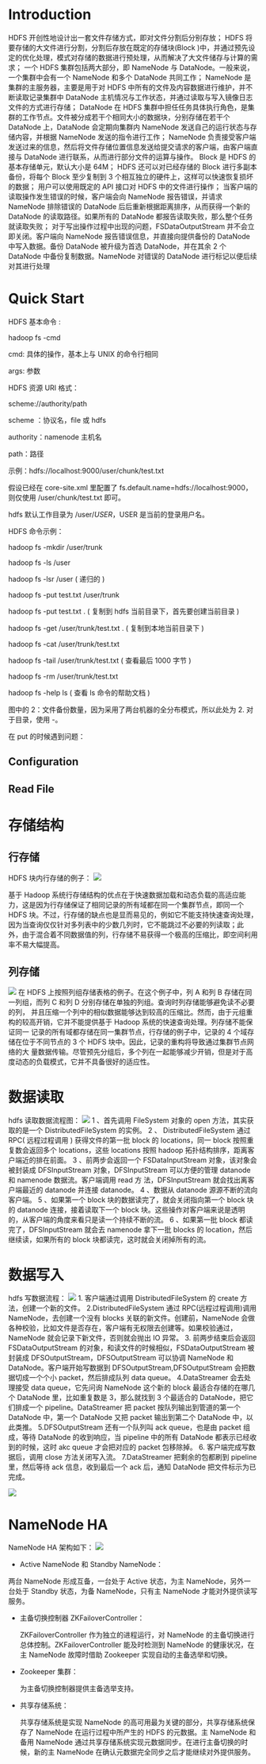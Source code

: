 # Introduction

HDFS 开创性地设计出一套文件存储方式，即对文件分割后分别存放； HDFS 将要存储的大文件进行分割，分割后存放在既定的存储块(Block )中，并通过预先设定的优化处理，模式对存储的数据进行预处理，从而解决了大文件储存与计算的需求； 一个 HDFS 集群包括两大部分，即 NameNode 与 DataNode。一般来说，一个集群中会有一个 NameNode 和多个 DataNode 共同工作； NameNode 是集群的主服务器，主要是用于对 HDFS 中所有的文件及内容数据进行维护，并不断读取记录集群中 DataNode 主机情况与工作状态，并通过读取与写入镜像日志文件的方式进行存储； DataNode 在 HDFS 集群中担任任务具体执行角色，是集群的工作节点。文件被分成若干个相同大小的数据块，分别存储在若干个 DataNode 上，DataNode 会定期向集群内 NameNode 发送自己的运行状态与存储内容，并根据 NameNode 发送的指令进行工作； NameNode 负责接受客户端发送过来的信息，然后将文件存储位置信息发送给提交请求的客户端，由客户端直接与 DataNode 进行联系，从而进行部分文件的运算与操作。 Block 是 HDFS 的基本存储单元，默认大小是 64M； HDFS 还可以对已经存储的 Block 进行多副本备份，将每个 Block 至少复制到 3 个相互独立的硬件上，这样可以快速恢复损坏的数据； 用户可以使用既定的 API 接口对 HDFS 中的文件进行操作； 当客户端的读取操作发生错误的时候，客户端会向 NameNode 报告错误，并请求 NameNode 排除错误的 DataNode 后后重新根据距离排序，从而获得一个新的 DataNode 的读取路径。如果所有的 DataNode 都报告读取失败，那么整个任务就读取失败； 对于写出操作过程中出现的问题，FSDataOutputStream 并不会立即关闭。客户端向 NameNode 报告错误信息，并直接向提供备份的 DataNode 中写入数据。备份 DataNode 被升级为首选 DataNode，并在其余 2 个 DataNode 中备份复制数据。NameNode 对错误的 DataNode 进行标记以便后续对其进行处理

# Quick Start

HDFS 基本命令 :

hadoop fs -cmd

cmd: 具体的操作，基本上与 UNIX 的命令行相同

args: 参数

HDFS 资源 URI 格式：

scheme://authority/path

scheme ：协议名，file 或 hdfs

authority：namenode 主机名

path：路径

示例：hdfs://localhost:9000/user/chunk/test.txt

假设已经在 core-site.xml 里配置了 fs.default.name=hdfs://localhost:9000，则仅使用 /user/chunk/test.txt 即可。

hdfs 默认工作目录为 /user/$USER，$USER 是当前的登录用户名。

HDFS 命令示例：

hadoop fs -mkdir /user/trunk

hadoop fs -ls /user

hadoop fs -lsr /user ( 递归的 )

hadoop fs -put test.txt /user/trunk

hadoop fs -put test.txt . ( 复制到 hdfs 当前目录下，首先要创建当前目录 )

hadoop fs -get /user/trunk/test.txt . ( 复制到本地当前目录下 )

hadoop fs -cat /user/trunk/test.txt

hadoop fs -tail /user/trunk/test.txt ( 查看最后 1000 字节 )

hadoop fs -rm /user/trunk/test.txt

hadoop fs -help ls ( 查看 ls 命令的帮助文档 )

图中的 2：文件备份数量，因为采用了两台机器的全分布模式，所以此处为 2. 对于目录，使用 -。

在 put 的时候遇到问题：

## Configuration

## Read File

# 存储结构

## 行存储

HDFS 块内行存储的例子： ![](http://dl.iteye.com/upload/attachment/0083/5102/c5adc6f6-4a57-3994-b44c-2a943152bc58.png)

基于 Hadoop 系统行存储结构的优点在于快速数据加载和动态负载的高适应能力，这是因为行存储保证了相同记录的所有域都在同一个集群节点，即同一个 HDFS 块。不过，行存储的缺点也是显而易见的，例如它不能支持快速查询处理，因为当查询仅仅针对多列表中的少数几列时，它不能跳过不必要的列读取；此 外，由于混合着不同数据值的列，行存储不易获得一个极高的压缩比，即空间利用率不易大幅提高。

## 列存储

![](http://dl.iteye.com/upload/attachment/0083/5104/a432e6af-9a73-355c-ac77-b7c185da959c.jpg) 在 HDFS 上按照列组存储表格的例子。在这个例子中，列 A 和列 B 存储在同一列组，而列 C 和列 D 分别存储在单独的列组。查询时列存储能够避免读不必要的列， 并且压缩一个列中的相似数据能够达到较高的压缩比。然而，由于元组重构的较高开销，它并不能提供基于 Hadoop 系统的快速查询处理。列存储不能保证同一 记录的所有域都存储在同一集群节点，行存储的例子中，记录的 4 个域存储在位于不同节点的 3 个 HDFS 块中。因此，记录的重构将导致通过集群节点网络的大 量数据传输。尽管预先分组后，多个列在一起能够减少开销，但是对于高度动态的负载模式，它并不具备很好的适应性。

# 数据读取

hdfs 读取数据流程图： ![](http://img.blog.csdn.net/20160525114335782) 1 、首先调用 FileSystem 对象的 open 方法，其实获取的是一个 DistributedFileSystem 的实例。 2 、 DistributedFileSystem 通过 RPC( 远程过程调用 ) 获得文件的第一批 block 的 locations，同一 block 按照重复数会返回多个 locations，这些 locations 按照 hadoop 拓扑结构排序，距离客户端近的排在前面。 3 、前两步会返回一个 FSDataInputStream 对象，该对象会被封装成 DFSInputStream 对象，DFSInputStream 可以方便的管理 datanode 和 namenode 数据流。客户端调用 read 方 法，DFSInputStream 就会找出离客户端最近的 datanode 并连接 datanode。 4 、数据从 datanode 源源不断的流向客户端。 5 、如果第一个 block 块的数据读完了，就会关闭指向第一个 block 块的 datanode 连接，接着读取下一个 block 块。这些操作对客户端来说是透明的，从客户端的角度来看只是读一个持续不断的流。 6 、如果第一批 block 都读完了，DFSInputStream 就会去 namenode 拿下一批 blocks 的 location，然后继续读，如果所有的 block 块都读完，这时就会关闭掉所有的流。

# 数据写入

hdfs 写数据流程： ![](http://img.blog.csdn.net/20160525131839917) 1. 客户端通过调用 DistributedFileSystem 的 create 方法，创建一个新的文件。 2.DistributedFileSystem 通过 RPC(远程过程调用)调用 NameNode，去创建一个没有 blocks 关联的新文件。创建前，NameNode 会做各种校验，比如文件是否存在，客户端有无权限去创建等。如果校验通过，NameNode 就会记录下新文件，否则就会抛出 IO 异常。 3. 前两步结束后会返回 FSDataOutputStream 的对象，和读文件的时候相似，FSDataOutputStream 被封装成 DFSOutputStream，DFSOutputStream 可以协调 NameNode 和 DataNode。客户端开始写数据到 DFSOutputStream,DFSOutputStream 会把数据切成一个个小 packet，然后排成队列 data queue。 4.DataStreamer 会去处理接受 data queue，它先问询 NameNode 这个新的 block 最适合存储的在哪几个 DataNode 里，比如重复数是 3，那么就找到 3 个最适合的 DataNode，把它们排成一个 pipeline。DataStreamer 把 packet 按队列输出到管道的第一个 DataNode 中，第一个 DataNode 又把 packet 输出到第二个 DataNode 中，以此类推。 5.DFSOutputStream 还有一个队列叫 ack queue，也是由 packet 组成，等待 DataNode 的收到响应，当 pipeline 中的所有 DataNode 都表示已经收到的时候，这时 akc queue 才会把对应的 packet 包移除掉。 6. 客户端完成写数据后，调用 close 方法关闭写入流。 7.DataStreamer 把剩余的包都刷到 pipeline 里，然后等待 ack 信息，收到最后一个 ack 后，通知 DataNode 把文件标示为已完成。

![](http://img.blog.csdn.net/20160525133509937)

# NameNode HA

NameNode HA 架构如下： ![](http://img.blog.csdn.net/20160525134854724)

* Active NameNode 和 Standby NameNode：

两台 NameNode 形成互备，一台处于 Active 状态，为主 NameNode，另外一台处于 Standby 状态，为备 NameNode，只有主 NameNode 才能对外提供读写服务。

* 主备切换控制器 ZKFailoverController：

  ZKFailoverController 作为独立的进程运行，对 NameNode 的主备切换进行总体控制。ZKFailoverController 能及时检测到 NameNode 的健康状况，在主 NameNode 故障时借助 Zookeeper 实现自动的主备选举和切换。

* Zookeeper 集群：

  为主备切换控制器提供主备选举支持。

* 共享存储系统：

  共享存储系统是实现 NameNode 的高可用最为关键的部分，共享存储系统保存了 NameNode 在运行过程中所产生的 HDFS 的元数据。主 NameNode 和备用 NameNode 通过共享存储系统实现元数据同步。在进行主备切换的时候，新的主 NameNode 在确认元数据完全同步之后才能继续对外提供服务。
